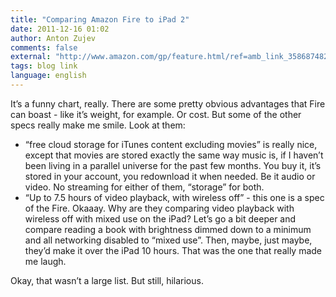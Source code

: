 ```yaml
---
title: "Comparing Amazon Fire to iPad 2"
date: 2011-12-16 01:02
author: Anton Zujev
comments: false
external: "http://www.amazon.com/gp/feature.html/ref=amb_link_358687482_3?ie=UTF8&docId=1000719771&pf_rd_m=ATVPDKIKX0DER&pf_rd_s=auto-sparkle&pf_rd_r=EB61C8F5D3B041F4BA25&pf_rd_t=301&pf_rd_p=1339912922&pf_rd_i=ipad"
tags: blog link
language: english
---
```


It’s a funny chart, really. There are some pretty obvious advantages that Fire can boast - like it’s weight, for example. Or cost. But some of the other specs really make me smile. Look at them:

- “free cloud storage for iTunes content excluding movies” is really nice, except that movies are stored exactly the same way music is, if I haven’t been living in a parallel universe for the past few months. You buy it, it’s stored in your account, you redownload it when needed. Be it audio or video. No streaming for either of them, “storage” for both.  
- “Up to 7.5 hours of video playback, with wireless off” - this one is a spec of the Fire. Okaaay. Why are they comparing video playback with wireless off with mixed use on the iPad? Let’s go a bit deeper and compare reading a book with brightness dimmed down to a minimum and all networking disabled to “mixed use”. Then, maybe, just maybe, they’d make it over the iPad 10 hours. That was the one that really made me laugh.

Okay, that wasn’t a large list. But still, hilarious.
